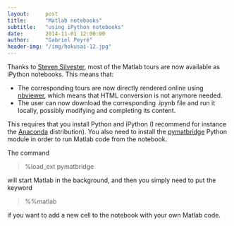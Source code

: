```yaml
---
layout:     post
title:      "Matlab notebooks"
subtitle:   "using iPython notebooks"
date:       2014-11-01 12:00:00
author:     "Gabriel Peyré"
header-img: "/img/hokusai-12.jpg"
---
```


Thanks to [Steven Silvester](https://github.com/blink1073), most of the Matlab tours are now available as iPython notebooks. This means that:

* The corresponding tours are now directly rendered online using [nbviewer](http://nbviewer.ipython.org/), which means that HTML conversion is not anymore needed.
* The user can now download the corresponding .ipynb file and run it locally, possibly modifying and completing its content.

This requires that you install Python and iPython (I recommend for instance the [Anaconda](http://continuum.io/downloads) distribution). You also need to install the [pymatbridge](https://pypi.python.org/pypi/pymatbridge) Python module in order to run Matlab code from the notebook.

The command 

> %load_ext pymatbridge

will start Matlab in the background, and then you simply need to put the keyword 

> %%matlab

if you want to add a new cell to the notebook with your own Matlab code.   